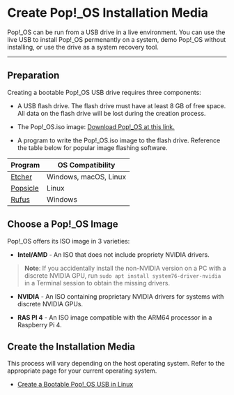 # Create Pop!_OS Installation Media

Pop!_OS can be run from a USB drive in a live environment. You can use the live USB to install Pop!_OS permenantly on a system, demo Pop!_OS without installing, or use the drive as a system recovery tool.

---
## Preparation

Creating a bootable Pop!_OS USB drive requires three components: 

- A USB flash drive. The flash drive must have at least 8 GB of free space. All data on the flash drive will be lost during the creation process.

- The Pop!_OS.iso image: [Download Pop!_OS at this link.](https://pop.system76.com/)

- A program to write the Pop!_OS.iso image to the flash drive. Reference the table below for popular image flashing software.

| Program | OS Compatibility |
|-----------|-------------|
| [Etcher](https://www.balena.io/etcher/) | Windows, macOS, Linux |     
| [Popsicle](https://github.com/pop-os/popsicle)  |  Linux  |
| [Rufus](https://rufus.ie/en/)  |  Windows |

## Choose a Pop!_OS Image

Pop!_OS offers its ISO image in 3 varieties:

- **Intel/AMD** - An ISO that does not include propriety NVIDIA drivers.

>**Note**: If you accidentally install the non-NVIDIA version on a PC with a discrete NVIDIA GPU, run `sudo apt install system76-driver-nvidia` in a Terminal session to obtain the missing drivers.

- **NVIDIA** - An ISO containing proprietary NVIDIA drivers for systems with discrete NVIDIA GPUs.

- **RAS PI 4** - An ISO image compatible with the ARM64 processor in a Raspberry Pi 4. 

## Create the Installation Media

This process will vary depending on the host operating system. Refer to the appropriate page for your current operating system. 

- [Create a Bootable Pop!_OS USB in Linux](bootable-usb-using-linux.md)
<!-- Create a Bootable Pop!_OS USB in Windows
- Create a Bootable Pop!_OS USB in MacOS -->
